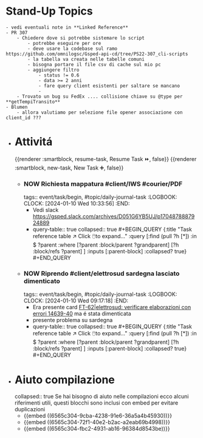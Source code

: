 # Stand-Up Topics
	- vedi eventuali note in **Linked Reference**
	- PR 307
		- Chiedere dove si potrebbe sistemare lo script
			- potrebbe eseguire per ore
			- deve usare la codebase sul ramo  https://github.com/omnilogsc/Gsped-api-cd/tree/PS22-307_cli-scripts
			- la tabella va creata nelle tabelle comuni
			- bisogna portare il file csv di cache sul mio pc
			- aggiungere filtro
				- status != 0.6
				- data >= 2 anni
				- fare query client esistenti per saltare se mancano
				-
		- Trovato un bug su FedEx .... collisione chiave su @type per **getTempiTransito**
	- Blumen
		- allora valutiamo per selezione file opener associazione con client_id ???
- # Attivitá
  {{renderer :smartblock, resume-task, Resume Task ⏩️, false}} {{renderer :smartblock, new-task, New Task ➕, false}}
	- ### NOW Richiesta mappatura #client/IWS #courier/PDF
	  tags:: event/task/begin, #topic/daily-journal-task
	  :LOGBOOK:
	  CLOCK: [2024-01-10 Wed 10:33:56]
	  :END:
		- Vedi slack https://gsped.slack.com/archives/D051G6YB5UJ/p1704878887924889
		- query-table:: true
		  collapsed:: true
		  #+BEGIN_QUERY
		  {:title "Task reference table ↗️ Click 🖱️to expand..." :query [:find (pull ?h [*])
		      :in $ ?parent
		      :where
		      [?parent :block/parent ?grandparent]
		      [?h :block/refs ?parent]
		  ]
		  :inputs [:parent-block]
		  :collapsed? true}
		  #+END_QUERY
	- ### NOW Riprendo #client/elettrosud sardegna lasciato dimenticato
	  tags:: event/task/begin, #topic/daily-journal-task
	  :LOGBOOK:
	  CLOCK: [2024-01-10 Wed 09:17:18]
	  :END:
		- Era presente card [FT-62|elettrosud: verificare elaborazioni con errori 14639-40](https://gsped.atlassian.net/browse/FT-62) ma é stata dimenticata
		- presente problema su sardegna
		- query-table:: true
		  collapsed:: true
		  #+BEGIN_QUERY
		  {:title "Task reference table ↗️ Click 🖱️to expand..." :query [:find (pull ?h [*])
		      :in $ ?parent
		      :where
		      [?parent :block/parent ?grandparent]
		      [?h :block/refs ?parent]
		  ]
		  :inputs [:parent-block]
		  :collapsed? true}
		  #+END_QUERY
- # Aiuto compilazione
  collapsed:: true
  Se hai bisogno di aiuto nelle compilazioni ecco alcuni riferimenti utili, questi blocchi sono inclusi con embed per evitare duplicazioni
	- {{embed ((6565c304-9cba-4238-91e6-36a5a4b45930))}}
	- {{embed ((6565c304-72f1-40e2-b2ac-a2eab69b4998))}}
	- {{embed ((6565c304-fbc2-4931-ab16-96384d8543be))}}